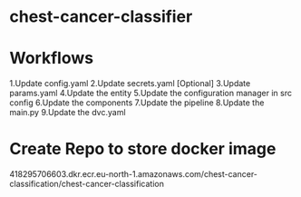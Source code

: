 # chest-cancer-classifier


# Workflows

1.Update config.yaml
2.Update secrets.yaml [Optional]
3.Update params.yaml
4.Update the entity
5.Update the configuration manager in src config
6.Update the components
7.Update the pipeline
8.Update the main.py
9.Update the dvc.yaml

# Create Repo to store docker image
418295706603.dkr.ecr.eu-north-1.amazonaws.com/chest-cancer-classification/chest-cancer-classification